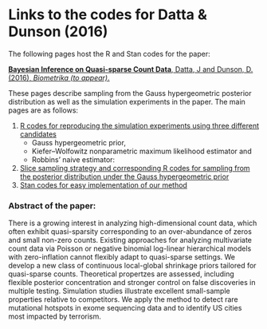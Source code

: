 # Links to the codes for Datta & Dunson (2016)

The following pages host the R and Stan codes for the paper: 

[**Bayesian Inference on Quasi-sparse Count Data**, Datta, J and Dunson, D. (2016), *Biometrika (to appear)*.](http://arxiv.org/abs/1510.04320)

These pages describe sampling from the Gauss hypergeometric posterior distribution as well as the simulation experiments in the paper. 
The main pages are as follows:

1. [R codes for reproducing the simulation experiments using three different candidates](http://dattahub.github.io/GHsim)
   *  Gauss hypergeometric prior,
   *  Kiefer–Wolfowitz nonparametric maximum likelihood estimator and 
   *  Robbins’ naive estimator: 
2.  [Slice sampling strategy and corresponding R codes
       for sampling from the posterior distribution under the Gauss hypergeometric prior](http://dattahub.github.io/GHSlice)
3.  [Stan codes for easy implementation of our method](http://dattahub.github.io/GHstancodes)

### Abstract of the paper: 

There is a growing interest in analyzing high-dimensional count data, which often exhibit quasi-sparsity corresponding to an over-abundance of zeros and small non-zero counts. Existing
approaches for analyzing multivariate count data via Poisson or negative binomial log-linear hierarchical models with zero-inflation cannot flexibly adapt to quasi-sparse settings. We develop
a new class of continuous local-global shrinkage priors tailored for quasi-sparse counts. Theoretical propertzes are assessed, including flexible posterior concentration and stronger control on
false discoveries in multiple testing. Simulation studies illustrate excellent small-sample properties relative to competitors. We apply the method to detect rare mutational hotspots in exome
sequencing data and to identify US cities most impacted by terrorism.
